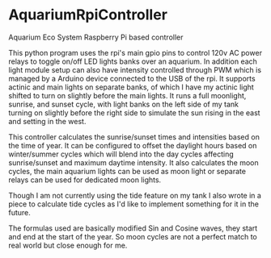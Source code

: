 # AquariumRpiController
Aquarium Eco System Raspberry Pi based controller

This python program uses the rpi's main gpio pins to control 120v AC power relays to toggle on/off LED lights banks over an aquarium. In addition each light module setup can also have intensity controlled through PWM which is managed by a Arduino device connected to the USB of the rpi. It supports actinic and main lights on separate banks, of which I have my actinic light shifted to turn on slightly before the main lights. It runs a full moonlight, sunrise, and sunset cycle, with light banks on the left side of my tank turning on slightly before the right side to simulate the sun rising in the east and setting in the west.

This controller calculates the sunrise/sunset times and intensities based on the time of year. It can be configured to offset the daylight hours based on winter/summer cycles which will blend into the day cycles affecting sunrise/sunset and maximum daytime intensity. It also calculates the moon cycles, the main aquarium lights can be used as moon light or separate relays can be used for dedicated moon lights.

Though I am not currently using the tide feature on my tank I also wrote in a piece to calculate tide cycles as I'd like to implement something for it in the future.

The formulas used are basically modified Sin and Cosine waves, they start and end at the start of the year. So moon cycles are not a perfect match to real world but close enough for me.
